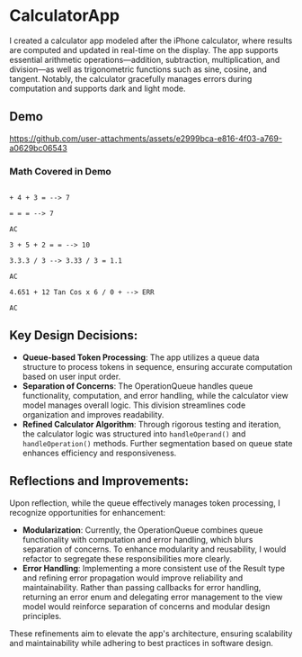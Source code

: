 # CalculatorApp
I created a calculator app modeled after the iPhone calculator, where results are computed and updated in real-time on the display. The app supports essential arithmetic operations—addition, subtraction, multiplication, and division—as well as trigonometric functions such as sine, cosine, and tangent. Notably, the calculator gracefully manages errors during computation and supports dark and light mode.

## Demo
https://github.com/user-attachments/assets/e2999bca-e816-4f03-a769-a0629bc06543


### Math Covered in Demo
```= --> 0

+ 4 + 3 = --> 7

= = = --> 7

AC

3 + 5 + 2 = = --> 10

3.3.3 / 3 --> 3.33 / 3 = 1.1

AC

4.651 + 12 Tan Cos x 6 / 0 + --> ERR

AC
```



## Key Design Decisions:
- **Queue-based Token Processing**: The app utilizes a queue data structure to process tokens in sequence, ensuring accurate computation based on user input order.
- **Separation of Concerns**: The OperationQueue handles queue functionality, computation, and error handling, while the calculator view model manages overall logic. This division streamlines code organization and improves readability.
- **Refined Calculator Algorithm**: Through rigorous testing and iteration, the calculator logic was structured into ```handleOperand()``` and ```handleOperation()``` methods. Further segmentation based on queue state enhances efficiency and responsiveness.
## Reflections and Improvements:
Upon reflection, while the queue effectively manages token processing, I recognize opportunities for enhancement:
- **Modularization**: Currently, the OperationQueue combines queue functionality with computation and error handling, which blurs separation of concerns. To enhance modularity and reusability, I would refactor to segregate these responsibilities more clearly.
- **Error Handling**: Implementing a more consistent use of the Result type and refining error propagation would improve reliability and maintainability. Rather than passing callbacks for error handling, returning an error enum and delegating error management to the view model would reinforce separation of concerns and modular design principles.

These refinements aim to elevate the app's architecture, ensuring scalability and maintainability while adhering to best practices in software design.

